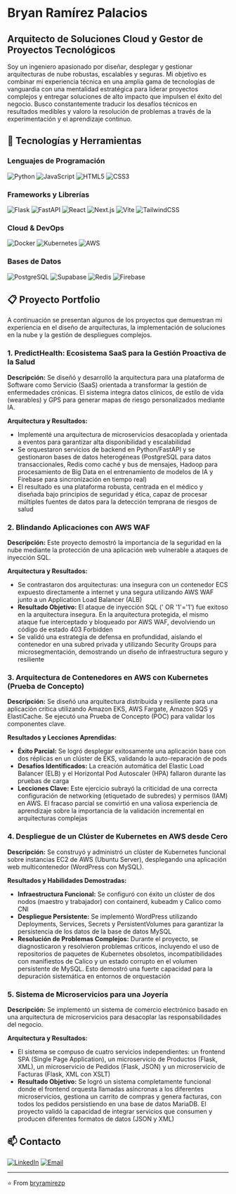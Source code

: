 # Bryan Ramírez Palacios
## Arquitecto de Soluciones Cloud y Gestor de Proyectos Tecnológicos

Soy un ingeniero apasionado por diseñar, desplegar y gestionar arquitecturas de nube robustas, escalables y seguras. Mi objetivo es combinar mi experiencia técnica en una amplia gama de tecnologías de vanguardia con una mentalidad estratégica para liderar proyectos complejos y entregar soluciones de alto impacto que impulsen el éxito del negocio. Busco constantemente traducir los desafíos técnicos en resultados medibles y valoro la resolución de problemas a través de la experimentación y el aprendizaje continuo.

## 🚀 Tecnologías y Herramientas

### Lenguajes de Programación
![Python](https://img.shields.io/badge/Python-3776AB?style=for-the-badge&logo=python&logoColor=white)
![JavaScript](https://img.shields.io/badge/JavaScript-F7DF1E?style=for-the-badge&logo=javascript&logoColor=black)
![HTML5](https://img.shields.io/badge/HTML5-E34F26?style=for-the-badge&logo=html5&logoColor=white)
![CSS3](https://img.shields.io/badge/CSS3-1572B6?style=for-the-badge&logo=css3&logoColor=white)

### Frameworks y Librerías
![Flask](https://img.shields.io/badge/Flask-000000?style=for-the-badge&logo=flask&logoColor=white)
![FastAPI](https://img.shields.io/badge/FastAPI-009688?style=for-the-badge&logo=fastapi&logoColor=white)
![React](https://img.shields.io/badge/React-20232A?style=for-the-badge&logo=react&logoColor=61DAFB)
![Next.js](https://img.shields.io/badge/Next.js-000000?style=for-the-badge&logo=nextdotjs&logoColor=white)
![Vite](https://img.shields.io/badge/Vite-646CFF?style=for-the-badge&logo=vite&logoColor=white)
![TailwindCSS](https://img.shields.io/badge/TailwindCSS-06B6D4?style=for-the-badge&logo=tailwindcss&logoColor=white)

### Cloud & DevOps
![Docker](https://img.shields.io/badge/Docker-2496ED?style=for-the-badge&logo=docker&logoColor=white)
![Kubernetes](https://img.shields.io/badge/Kubernetes-326CE5?style=for-the-badge&logo=kubernetes&logoColor=white)
![AWS](https://img.shields.io/badge/AWS-232F3E?style=for-the-badge&logo=amazonwebservices&logoColor=white)

### Bases de Datos
![PostgreSQL](https://img.shields.io/badge/PostgreSQL-316192?style=for-the-badge&logo=postgresql&logoColor=white)
![Supabase](https://img.shields.io/badge/Supabase-3FCF8E?style=for-the-badge&logo=supabase&logoColor=white)
![Redis](https://img.shields.io/badge/Redis-DC382D?style=for-the-badge&logo=redis&logoColor=white)
![Firebase](https://img.shields.io/badge/Firebase-FFCA28?style=for-the-badge&logo=firebase&logoColor=black)

## 📋 Proyecto Portfolio

A continuación se presentan algunos de los proyectos que demuestran mi experiencia en el diseño de arquitecturas, la implementación de soluciones en la nube y la gestión de despliegues complejos.

### 1. PredictHealth: Ecosistema SaaS para la Gestión Proactiva de la Salud

**Descripción:** Se diseñó y desarrolló la arquitectura para una plataforma de Software como Servicio (SaaS) orientada a transformar la gestión de enfermedades crónicas. El sistema integra datos clínicos, de estilo de vida (wearables) y GPS para generar mapas de riesgo personalizados mediante IA.

**Arquitectura y Resultados:**
- Implementé una arquitectura de microservicios desacoplada y orientada a eventos para garantizar alta disponibilidad y escalabilidad
- Se orquestaron servicios de backend en Python/FastAPI y se gestionaron bases de datos heterogéneas (PostgreSQL para datos transaccionales, Redis como caché y bus de mensajes, Hadoop para procesamiento de Big Data en el entrenamiento de modelos de IA y Firebase para sincronización en tiempo real)
- El resultado es una plataforma robusta, centrada en el médico y diseñada bajo principios de seguridad y ética, capaz de procesar múltiples fuentes de datos para la detección temprana de riesgos de salud

### 2. Blindando Aplicaciones con AWS WAF

**Descripción:** Este proyecto demostró la importancia de la seguridad en la nube mediante la protección de una aplicación web vulnerable a ataques de inyección SQL.

**Arquitectura y Resultados:**
- Se contrastaron dos arquitecturas: una insegura con un contenedor ECS expuesto directamente a internet y una segura utilizando AWS WAF junto a un Application Load Balancer (ALB)
- **Resultado Objetivo:** El ataque de inyección SQL (' OR '1'='1') fue exitoso en la arquitectura insegura. En la arquitectura protegida, el mismo ataque fue interceptado y bloqueado por AWS WAF, devolviendo un código de estado 403 Forbidden
- Se validó una estrategia de defensa en profundidad, aislando el contenedor en una subred privada y utilizando Security Groups para microsegmentación, demostrando un diseño de infraestructura seguro y resiliente

### 3. Arquitectura de Contenedores en AWS con Kubernetes (Prueba de Concepto)

**Descripción:** Se diseñó una arquitectura distribuida y resiliente para una aplicación crítica utilizando Amazon EKS, AWS Fargate, Amazon SQS y ElastiCache. Se ejecutó una Prueba de Concepto (POC) para validar los componentes clave.

**Resultados y Lecciones Aprendidas:**
- **Éxito Parcial:** Se logró desplegar exitosamente una aplicación base con dos réplicas en un clúster de EKS, validando la auto-reparación de pods
- **Desafíos Identificados:** La creación automática del Elastic Load Balancer (ELB) y el Horizontal Pod Autoscaler (HPA) fallaron durante las pruebas de carga
- **Lecciones Clave:** Este ejercicio subrayó la criticidad de una correcta configuración de networking (etiquetado de subredes) y permisos (IAM) en AWS. El fracaso parcial se convirtió en una valiosa experiencia de aprendizaje sobre la importancia de la validación incremental en arquitecturas complejas

### 4. Despliegue de un Clúster de Kubernetes en AWS desde Cero

**Descripción:** Se construyó y administró un clúster de Kubernetes funcional sobre instancias EC2 de AWS (Ubuntu Server), desplegando una aplicación web multicontenedor (WordPress con MySQL).

**Resultados y Habilidades Demostradas:**
- **Infraestructura Funcional:** Se configuró con éxito un clúster de dos nodos (maestro y trabajador) con containerd, kubeadm y Calico como CNI
- **Despliegue Persistente:** Se implementó WordPress utilizando Deployments, Services, Secrets y PersistentVolumes para garantizar la persistencia de los datos de la base de datos MySQL
- **Resolución de Problemas Complejos:** Durante el proyecto, se diagnosticaron y resolvieron problemas críticos, incluyendo el uso de repositorios de paquetes de Kubernetes obsoletos, incompatibilidades con manifiestos de Calico y un estado corrupto en el volumen persistente de MySQL. Esto demostró una fuerte capacidad para la depuración sistemática en entornos de orquestación

### 5. Sistema de Microservicios para una Joyería

**Descripción:** Se implementó un sistema de comercio electrónico basado en una arquitectura de microservicios para desacoplar las responsabilidades del negocio.

**Arquitectura y Resultados:**
- El sistema se compuso de cuatro servicios independientes: un frontend SPA (Single Page Application), un microservicio de Productos (Flask, XML), un microservicio de Pedidos (Flask, JSON) y un microservicio de Facturas (Flask, XML con XSLT)
- **Resultado Objetivo:** Se logró un sistema completamente funcional donde el frontend orquesta llamadas asíncronas a los diferentes microservicios, gestiona un carrito de compras y genera facturas, con todos los pedidos persistiendo en una base de datos MariaDB. El proyecto validó la capacidad de integrar servicios que consumen y producen diferentes formatos de datos (JSON y XML)


## 📫 Contacto

[![LinkedIn](https://img.shields.io/badge/LinkedIn-0077B5?style=for-the-badge&logo=linkedin&logoColor=white)](https://www.linkedin.com/in/bryramirezp/)
[![Email](https://img.shields.io/badge/Gmail-D14836?style=for-the-badge&logo=gmail&logoColor=white)](mailto:tu.email@example.com)

---
⭐️ From [bryramirezp](https://github.com/tuusuario)

